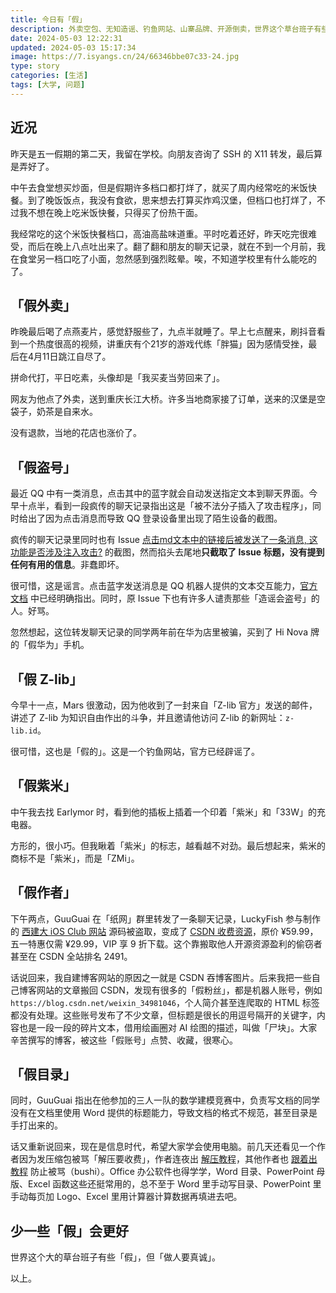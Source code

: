 ```yaml
---
title: 今日有「假」
description: 外卖空包、无知造谣、钓鱼网站、山寨品牌、开源倒卖，世界这个草台班子有些「假」。
date: 2024-05-03 12:22:31
updated: 2024-05-03 15:17:34
image: https://7.isyangs.cn/24/66346bbe07c33-24.jpg
type: story
categories: [生活]
tags: [大学, 问题]
---
```


## 近况

昨天是五一假期的第二天，我留在学校。向朋友咨询了 SSH 的 X11 转发，最后算是弄好了。

中午去食堂想买炒面，但是假期许多档口都打烊了，就买了周内经常吃的米饭快餐。到了晚饭饭点，我没有食欲，思来想去打算买炸鸡汉堡，但档口也打烊了，不过我不想在晚上吃米饭快餐，只得买了份热干面。

我经常吃的这个米饭快餐档口，高油高盐味道重。平时吃着还好，昨天吃完很难受，而后在晚上八点吐出来了。翻了翻和朋友的聊天记录，就在不到一个月前，我在食堂另一档口吃了小面，忽然感到强烈眩晕。唉，不知道学校里有什么能吃的了。

## 「假外卖」

昨晚最后喝了点燕麦片，感觉舒服些了，九点半就睡了。早上七点醒来，刷抖音看到一个热度很高的视频，讲重庆有个21岁的游戏代练「胖猫」因为感情受挫，最后在4月11日跳江自尽了。

拼命代打，平日吃素，头像却是「我买麦当劳回来了」。

网友为他点了外卖，送到重庆长江大桥。许多当地商家接了订单，送来的汉堡是空袋子，奶茶是自来水。

没有退款，当地的花店也涨价了。

## 「假盗号」

最近 QQ 中有一类消息，点击其中的蓝字就会自动发送指定文本到聊天界面。今早十点半，看到一段疯传的聊天记录指出这是「被不法分子插入了攻击程序」，同时给出了因为点击消息而导致 QQ 登录设备里出现了陌生设备的截图。

疯传的聊天记录里同时也有 Issue [点击md文本中的链接后被发送了一条消息, 这功能是否涉及注入攻击?](https://github.com/tencent-connect/bot-docs/issues/205) 的截图，然而掐头去尾地**只截取了 Issue 标题，没有提到任何有用的信息**。非蠢即坏。

很可惜，这是谣言。点击蓝字发送消息是 QQ 机器人提供的文本交互能力，[官方文档](https://bot.q.qq.com/wiki/develop/api-v2/server-inter/message/trans/text-chain.html) 中已经明确指出。同时，原 Issue 下也有许多人谴责那些「造谣会盗号」的人。好骂。

忽然想起，这位转发聊天记录的同学两年前在华为店里被骗，买到了 Hi Nova 牌的「假华为」手机。

## 「假 Z-lib」

今早十一点，Mars 很激动，因为他收到了一封来自「Z-lib 官方」发送的邮件，讲述了 Z-lib 为知识自由作出的斗争，并且邀请他访问 Z-lib 的新网址：`z-lib.id`。

很可惜，这也是「假的」。这是一个钓鱼网站，官方已经辟谣了。

## 「假紫米」

中午我去找 Earlymor 时，看到他的插板上插着一个印着「紫米」和「33W」的充电器。

方形的，很小巧。但我瞅着「紫米」的标志，越看越不对劲。最后想起来，紫米的商标不是「紫米」，而是「ZMi」。

## 「假作者」

下午两点，GuuGuai 在「纸网」群里转发了一条聊天记录，LuckyFish 参与制作的 [西建大 iOS Club 网站](https://gitee.com/XAUATiOSClub/iOSClub.Website) 源码被盗取，变成了 <a href="https://download.csdn.net/download/weixin_44087733/89048417" rel="noopener noreferrer nofollow">CSDN 收费资源</a>，原价 ¥59.99，五一特惠仅需 ¥29.99，VIP 享 9 折下载。这个靠搬取他人开源资源盈利的偷窃者甚至在 CSDN 全站排名 2491。

话说回来，我自建博客网站的原因之一就是 CSDN 吞博客图片。后来我把一些自己博客网站的文章搬回 CSDN，发现有很多的「假粉丝」，都是机器人账号，例如 `https://blog.csdn.net/weixin_34981046`，个人简介甚至连爬取的 HTML 标签都没有处理。这些账号发布了不少文章，但标题是很长的用逗号隔开的关键字，内容也是一段一段的碎片文本，借用绘画圈对 AI 绘图的描述，叫做「尸块」。大家辛苦撰写的博客，被这些「假账号」点赞、收藏，很寒心。

## 「假目录」

同时，GuuGuai 指出在他参加的三人一队的数学建模竞赛中，负责写文档的同学没有在文档里使用 Word 提供的标题能力，导致文档的格式不规范，甚至目录是手打出来的。

话又重新说回来，现在是信息时代，希望大家学会使用电脑。前几天还看见一个作者因为发压缩包被骂「解压要收费」，作者连夜出 [解压教程](https://www.bilibili.com/video/BV11w4m1y7kA)，其他作者也 [跟着出教程](https://www.bilibili.com/video/BV18z42167dQ) 防止被骂（bushi）。Office 办公软件也得学学，Word 目录、PowerPoint 母版、Excel 函数这些还挺常用的，总不至于 Word 里手动写目录、PowerPoint 里手动每页加 Logo、Excel 里用计算器计算数据再填进去吧。

## 少一些「假」会更好

世界这个大的草台班子有些「假」，但「做人要真诚」。

以上。
